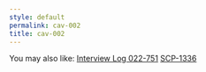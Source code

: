 ```yaml
---
style: default
permalink: cav-002
title: cav-002
---
```

You may also like:
[Interview Log 022-751](http://scp-wiki.net/interview-log-022-751)
[SCP-1336](http://scp-wiki.net/scp-1336)
